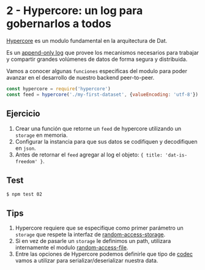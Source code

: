 # 2 - Hypercore: un log para gobernarlos a todos

[Hypercore](hypercore) es un modulo fundamental en la arquitectura de Dat.

Es un [append-only log](https://engineering.linkedin.com/distributed-systems/log-what-every-software-engineer-should-know-about-real-time-datas-unifying)
que provee los mecanismos necesarios para trabajar y compartir grandes volúmenes de datos de forma segura y distribuida.

Vamos a conocer algunas `funciones` especificas del modulo para poder avanzar en el desarrollo de nuestro backend peer-to-peer.

```javascript
const hypercore = require('hypercore')
const feed = hypercore('./my-first-dataset', {valueEncoding: 'utf-8'})
```

## Ejercicio

1. Crear una función que retorne un `feed` de hypercore utilizando un `storage` en memoria.
1. Configurar la instancia para que sus datos se codifiquen y decodifiquen en `json`.
1. Antes de retornar el `feed` agregar al log el objeto: `{ title: 'dat-is-freedom' }`.

## Test

```
$ npm test 02
```

## Tips

1. Hypercore requiere que se especifique como primer parámetro un `storage` que respete la interfaz de [random-access-storage](/random-access-storage).
1. Si en vez de pasarle un `storage` le definimos un path, utilizara internamente el modulo [random-access-file](/random-access-file).
1. Entre las opciones de Hypercore podemos definirle que tipo de [codec](/codecs) vamos a utilizar para serializar/deserializar nuestra data.
